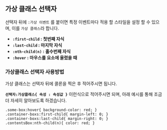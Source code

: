 ## 가상 클래스 선택자

선택자 뒤에 `:가상 이벤트` 를 붙이면 특정 이벤트마다 적용 할 스타일을 설정 할 수 있으며, 이를 `가상 클래스`라 합니다.


- **`:first-child` : 첫번째 자식**
- **`:last-child` : 마지막 자식**
- **`:nth-child(n)` : 홀수번째 자식**
- **`:hover` : 마우스를 요소에 올렸을 때**

### 가상클래스 선택자 사용방법

가상 클래스는 선택자 뒤에 콜론을 찍은 후 적어주시면 됩니다.

**`선택자:가상클래스{ 속성 : 속성값 }`** 이런식으로 적어주시면 되며, 아래 예시를 통해 조금 더 자세히 알아보도록 하겠습니다.
```
.some-box:hover{ background-color: red; }
.container-boxs:first-child{ margin-left: 0; }
.container-boxs:last-child{ margin-right: 0; }
.contentsBox:nth-child(n){ color: red; }
```